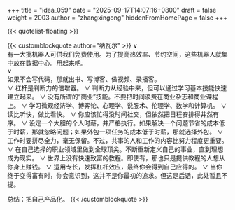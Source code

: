 +++
title = "idea_059"
date = "2025-09-17T14:07:16+0800"
draft = false
weight = 2003
author = "zhangxingong"
hiddenFromHomePage = false
+++

{{< quotelist-floating >}}

{{< customblockquote author="纳瓦尔" >}}
∨  
有一大批机器人可供我们免费使用。为了提高热效率、节约空间，这些机器人就集中放在数据中心。用起来吧。  
∨  
如果不会写代码，那就出书、写博客、做视频、录播客。  
∨
杠杆是判断力的倍增器。
∨
判断力从经验中来，但可以通过学习基本技能快速建立起来。
∨
没有所谓的“商业”技能。不要把时间浪费在商业杂志和商业课程上。
∨
学习微观经济学、博弈论、心理学、说服术、伦理学、数学和计算机。
∨
读比听快，做比看快。
∨
你应该忙得没时间社交，但依然把日程安排得井然有序。
∨
设定一个大胆的个人时薪，并严格执行。如果解决一个问题节省的成本低于时薪，那就忽略问题；如果外包一项任务的成本低于时薪，那就选择外包。
∨
工作时要拼尽全力，毫无保留。不过，共事的人和工作的内容比努力程度更重要。
∨
在自己选择的职业领域里做到全球顶尖。不断重新定义自己的事业，直到理想成为现实。
∨
世界上没有快速致富的教程。即使有，那也只是提供教程的人想从你身上赚钱。
∨
运用专长，发挥杠杆效应，最终你会得到自己应得的。
∨
当你终于变得富有时，你会意识到，这并不是你最初的追求。但这是后话，此处暂且不提。

总结：把自己产品化。
{{< /customblockquote >}}

